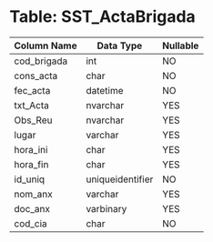 # Table: SST_ActaBrigada

| Column Name | Data Type | Nullable |
|-------------|-----------|----------|
| cod_brigada | int | NO |
| cons_acta | char | NO |
| fec_acta | datetime | NO |
| txt_Acta | nvarchar | YES |
| Obs_Reu | nvarchar | YES |
| lugar | varchar | YES |
| hora_ini | char | YES |
| hora_fin | char | YES |
| id_uniq | uniqueidentifier | NO |
| nom_anx | varchar | YES |
| doc_anx | varbinary | YES |
| cod_cia | char | NO |
